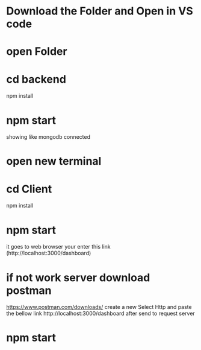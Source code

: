 # Download the Folder and Open in VS code
# open Folder
# cd backend
  npm install
# npm start 
   showing like mongodb connected
# open new terminal
# cd Client
  npm install
# npm start
 it goes to web browser 
 your enter this link (http://localhost:3000/dashboard)
# if not work server download postman
  https://www.postman.com/downloads/
  create a new 
   Select Http and paste the bellow link 
   http://localhost:3000/dashboard
   after send to request server
# npm start

  
  

